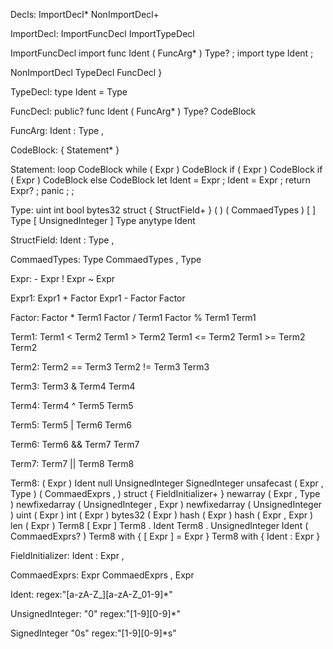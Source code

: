
Decls: 
    ImportDecl* NonImportDecl+

ImportDecl: 
	ImportFuncDecl
	ImportTypeDecl


ImportFuncDecl
	import func Ident ( FuncArg* ) Type? ;
    import type Ident ;
 
NonImportDecl
	TypeDecl
	FuncDecl
}

TypeDecl: 
    type Ident = Type

FuncDecl: public? func Ident ( FuncArg* ) Type? CodeBlock 

FuncArg: 
    Ident : Type ,

CodeBlock:
    { Statement* }

Statement: 
	loop CodeBlock
	while ( Expr ) CodeBlock
	if ( Expr ) CodeBlock 
	if ( Expr ) CodeBlock else CodeBlock
	let Ident = Expr ;
	Ident = Expr ; 
	return Expr? ;
	panic ; 
	;

Type: 
	uint
	int
	bool
	bytes32
	struct { StructField+ }
	( )
	( CommaedTypes )
	[ ] Type
	[ UnsignedInteger ] Type
    anytype
	Ident

StructField:
	Ident : Type ,

CommaedTypes:
	Type
	CommaedTypes , Type

Expr:
	- Expr
	! Expr
	~ Expr

Expr1:
	Expr1 + Factor 
	Expr1 - Factor
	Factor

Factor:
	Factor * Term1
	Factor / Term1
	Factor % Term1
	Term1

Term1:
	Term1 < Term2
	Term1 > Term2
	Term1 <= Term2
	Term1 >= Term2
    Term2

Term2: 
    Term2 == Term3
    Term2 != Term3
	Term3

Term3: 
    Term3 & Term4 
	Term4

Term4: 
    Term4 ^ Term5
	Term5

Term5: 
	Term5 | Term6 
	Term6

Term6: 
    Term6 && Term7 
	Term7

Term7: 
	Term7 || Term8 
	Term8

Term8:
    ( Expr ) 
	Ident
	null
    UnsignedInteger
	SignedInteger 
    unsafecast ( Expr , Type )
    ( CommaedExprs , ) 
	struct { FieldInitializer+ } 
 	newarray ( Expr , Type ) 
	newfixedarray ( UnsignedInteger , Expr ) 
	newfixedarray ( UnsignedInteger ) 
	uint ( Expr ) 
	int ( Expr ) 
	bytes32 ( Expr ) 
    hash ( Expr ) 
	hash ( Expr , Expr ) 
	len ( Expr ) 
	Term8 [ Expr ] 
	Term8 . Ident 
	Term8 . UnsignedInteger
	Ident ( CommaedExprs? ) 
	Term8 with { [ Expr ] = Expr } 
	Term8 with { Ident : Expr } 

FieldInitializer:
	Ident : Expr , 

CommaedExprs:
	Expr 
	CommaedExprs , Expr

Ident:
	regex:"[a-zA-Z_][a-zA-Z_01-9]*"

UnsignedInteger: 
	"0" 
	regex:"[1-9][0-9]*"

SignedInteger
	"0s" 
	regex:"[1-9][0-9]*s" 
